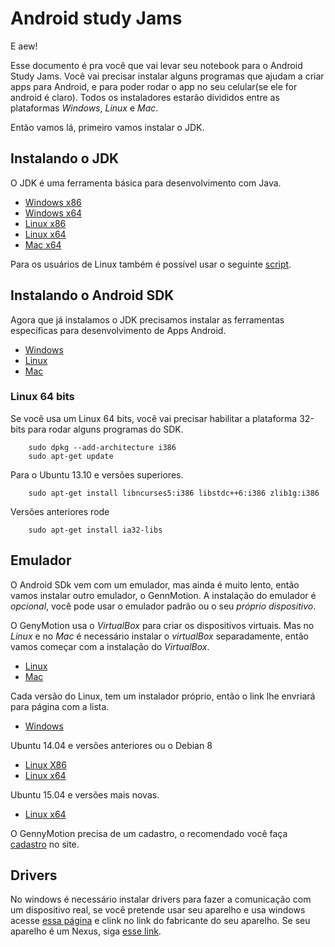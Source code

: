 # Android study Jams
E aew!

Esse documento é pra você que vai levar seu notebook para o Android Study Jams.
Você vai precisar instalar alguns programas que ajudam a criar apps para Android, e para poder rodar o app no seu celular(se ele for android é claro).
Todos os instaladores estarão divididos entre as plataformas *Windows*, *Linux* e *Mac*.

Então vamos lá, primeiro vamos instalar o JDK.

## Instalando o JDK
O JDK é uma ferramenta básica para desenvolvimento com Java.

* [Windows x86](http://download.oracle.com/otn-pub/java/jdk/7u79-b15/jdk-7u79-windows-i586.exe)
* [Windows x64](http://download.oracle.com/otn-pub/java/jdk/7u79-b15/jdk-7u79-windows-x64.exe)
* [Linux x86](http://download.oracle.com/otn-pub/java/jdk/7u79-b15/jdk-7u79-linux-i586.tar.gz)
* [Linux x64](http://download.oracle.com/otn-pub/java/jdk/7u79-b15/jdk-7u79-linux-x64.tar.gz)
* [Mac x64](http://download.oracle.com/otn-pub/java/jdk/7u79-b15/jdk-7u79-macosx-x64.dmg)

Para os usuários de Linux também é possível usar o seguinte [script](https://raw.githubusercontent.com/Padawan-org/Install-Scripts/master/java.sh).

## Instalando o Android SDK
Agora que já instalamos o JDK precisamos instalar as ferramentas específicas para desenvolvimento de Apps Android.

* [Windows](http://dl.google.com/android/installer_r24.4.1-windows.exe)
* [Linux](http://dl.google.com/android/android-sdk_r24.4.1-linux.tgz)
* [Mac](http://dl.google.com/android/android-sdk_r24.4.1-macosx.zip)

### Linux 64 bits
Se você usa um Linux 64 bits, você vai precisar habilitar a plataforma 32-bits para rodar alguns programas do SDK.

		sudo dpkg --add-architecture i386
		sudo apt-get update

Para o Ubuntu 13.10 e versões superiores.

		sudo apt-get install libncurses5:i386 libstdc++6:i386 zlib1g:i386

Versões anteriores rode

		sudo apt-get install ia32-libs

## Emulador
O Android SDk vem com um emulador, mas ainda é muito lento, então vamos instalar outro emulador, o GennMotion.
A instalação do emulador é *opcional*, você pode usar o emulador padrão ou o seu *próprio dispositivo*.

O GenyMotion usa o *VirtualBox* para criar os dispositivos virtuais. Mas no *Linux* e no *Mac* é necessário instalar o *virtualBox* separadamente, então vamos começar com a instalação do *VirtualBox*.

* [Linux](https://www.virtualbox.org/wiki/Linux_Downloads)
* [Mac](http://download.virtualbox.org/virtualbox/5.0.14/VirtualBox-5.0.14-105127-OSX.dmg)

Cada versão do Linux, tem um instalador próprio, então o link lhe envriará para página com a lista.

* [Windows](http://files2.genymotion.com/genymotion/genymotion-2.6.0/genymotion-2.6.0-vbox.exe)

Ubuntu 14.04 e versões anteriores ou o Debian 8

* [Linux X86](http://files2.genymotion.com/genymotion/genymotion-2.6.0/genymotion-2.6.0-linux_x86.bin)
* [Linux x64](http://files2.genymotion.com/genymotion/genymotion-2.6.0/genymotion-2.6.0-linux_x64.bin)

Ubuntu 15.04 e versões mais novas.

* [Linux x64](http://files2.genymotion.com/genymotion/genymotion-2.6.0/genymotion-2.6.0-ubuntu15_x64.bin)

O GennyMotion precisa de um cadastro, o recomendado você faça [cadastro](https://www.genymotion.com/account/create/) no site.

## Drivers
No windows é necessário instalar drivers para fazer a comunicação com um dispositivo real, se você pretende usar seu aparelho e usa windows acesse [essa página](http://developer.android.com/intl/pt-br/tools/extras/oem-usb.html) e clink no link do fabricante do seu aparelho.
Se seu aparelho é um Nexus, siga [esse link](http://developer.android.com/intl/pt-br/sdk/win-usb.html).

